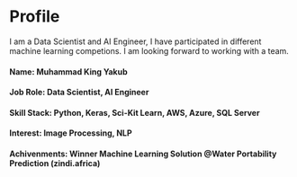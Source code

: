 # Profile

I am a Data Scientist and AI Engineer, I have participated in different machine learning competions. I am looking forward to working with a team.

#### Name: Muhammad King Yakub 
#### Job Role: Data Scientist, AI Engineer
#### Skill Stack: Python, Keras, Sci-Kit Learn, AWS, Azure, SQL Server
#### Interest: Image Processing, NLP
#### Achivenments: Winner Machine Learning Solution @Water Portability Prediction (zindi.africa)
